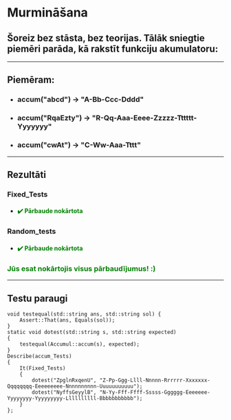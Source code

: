 # **Murmināšana**

## **Šoreiz bez stāsta, bez teorijas. Tālāk sniegtie piemēri parāda, kā rakstīt funkciju akumulatoru:**
------
## **Piemēram:**

* ### accum("abcd") -> "A-Bb-Ccc-Dddd"

* ### accum("RqaEzty") -> "R-Qq-Aaa-Eeee-Zzzzz-Tttttt-Yyyyyyy"

* ### accum("cwAt") -> "C-Ww-Aaa-Tttt"
  
---
## **Rezultāti**


###    Fixed_Tests
- #### <span style="color:green">:heavy_check_mark: Pārbaude nokārtota</span>

### Random_tests
- #### <span style="color:green">:heavy_check_mark: Pārbaude nokārtota</span>

  
### <span style="color:green"> Jūs esat nokārtojis visus pārbaudījumus! :)</span>

---
## **Testu paraugi**

```
void testequal(std::string ans, std::string sol) {
    Assert::That(ans, Equals(sol));
}
static void dotest(std::string s, std::string expected)
{
    testequal(Accumul::accum(s), expected);
}
Describe(accum_Tests)
{
    It(Fixed_Tests)
    {
        dotest("ZpglnRxqenU", "Z-Pp-Ggg-Llll-Nnnnn-Rrrrrr-Xxxxxxx-Qqqqqqqq-Eeeeeeeee-Nnnnnnnnnn-Uuuuuuuuuuu");
        dotest("NyffsGeyylB", "N-Yy-Fff-Ffff-Sssss-Gggggg-Eeeeeee-Yyyyyyyy-Yyyyyyyyy-Llllllllll-Bbbbbbbbbbb");
    }
};


